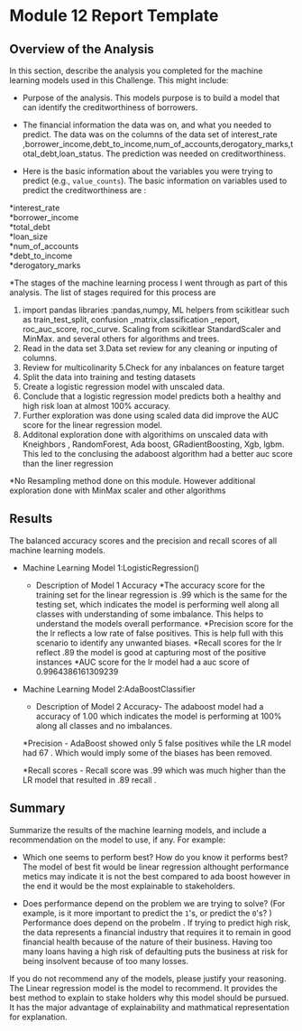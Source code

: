 # Module 12 Report Template

## Overview of the Analysis

In this section, describe the analysis you completed for the machine learning models used in this Challenge. This might include:

* Purpose of the analysis.
This models purpose is to build a model that can identify the creditworthiness of borrowers.

* The financial information the data was on, and what you needed to predict.
The data was on the columns of the data set of interest_rate ,borrower_income,debt_to_income,num_of_accounts,derogatory_marks,total_debt,loan_status. The prediction was needed on creditworthiness.

* Here is the basic information about the variables you were trying to predict (e.g., `value_counts`).
The basic information on variables used to predict the creditworthiness are :
        
*interest_rate      
*borrower_income     
*total_debt          
*loan_size           
*num_of_accounts     
*debt_to_income      
*derogatory_marks   

*The stages of the machine learning process I went through as part of this analysis.
The list of stages required for this process are
1. import pandas libraries :pandas,numpy, ML helpers from scikitlear such as train_test_split, confusion _matrix,classification _report, roc_auc_score, roc_curve. Scaling from scikitlear StandardScaler and MinMax. and several others for algorithms and trees.
2. Read in the data set
3.Data set review for any cleaning or inputing of columns. 
4. Review for multicolinarity 
5.Check for any inbalances on feature target
6. Split the data into training and testing datasets 
7. Create a logistic regression model with unscaled data.
8. Conclude that a logistic regression model predicts both a healthy and high risk loan at almost 100% accuracy. 
9. Further exploration was done using scaled data did improve the AUC score for the linear regression model. 
10. Additonal exploration done with algorithims on unscaled data with Kneighbors , RandomForest, Ada boost, GRadientBoosting, Xgb,
lgbm. This led to the conclusing the adaboost algorithm had a better auc score than the liner regression  

*No Resampling method done on this module. However additional exploration done with MinMax scaler and other algorithms

## Results

The balanced accuracy scores and the precision and recall scores of all machine learning models.

* Machine Learning Model 1:LogisticRegression()
  * Description of Model 1 Accuracy
  *The accuracy score for the training set for the linear regression  is .99 which is the same for the testing set, which indicates  the model is performing well along all classes with understanding of some imbalance. This helps to understand the models overall performance. 
  *Precision score for the the lr reflects a low rate of false positives. This is help full with this scenario to identify any unwanted biases.
  *Recall scores for the lr reflect .89 the model is good at capturing most of the positive instances
  *AUC score for the lr model had a auc score of 0.9964386161309239 



* Machine Learning Model 2:AdaBoostClassifier
  * Description of Model 2 Accuracy- The adaboost model had a accuracy of 1.00 which indicates the model is performing at 100% along all classes and no imbalances. 
  
  *Precision - AdaBoost showed only 5 false positives while the LR model had 67 . Which would imply some of the biases has been removed. 
  
  *Recall scores - Recall score was .99 which was much higher than the LR model that resulted in .89 recall . 

## Summary

Summarize the results of the machine learning models, and include a recommendation on the model to use, if any. For example:
* Which one seems to perform best? How do you know it performs best? The model of best fit would be linear regression althought performance metics may indicate it is not the best compared to ada boost however in the end it would be the most explainable to stakeholders.

* Does performance depend on the problem we are trying to solve? (For example, is it more important to predict the `1`'s, or predict the `0`'s? ) Performance does depend on the probelm . If trying to predict high risk, the data represents a financial industry that requires it to remain in good financial health because of the nature of their business. Having too many loans having a high risk of defaulting puts the business at risk for being insolvent because of too many losses. 

If you do not recommend any of the models, please justify your reasoning. The Linear regression model is the model to recommend. It provides the best method to explain to stake holders why this model should be pursued. It has the major advantage of explainability and mathmatical representation for explanation. 

